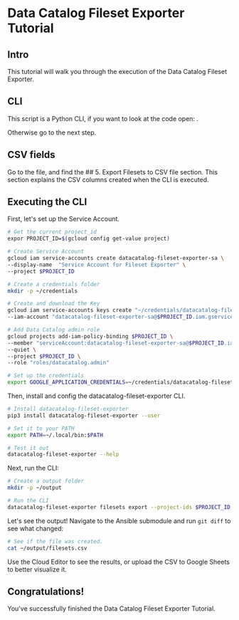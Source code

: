 <!---
Note: This tutorial is meant for Google Cloud Shell, and can be opened by going to
http://gstatic.com/cloudssh/images/open-btn.svg)](https://console.cloud.google.com/cloudshell/open?git_repo=https://github.com/mesmacosta/datacatalog-fileset-exporter&tutorial=TUTORIAL.md--->
# Data Catalog Fileset Exporter Tutorial

<!-- TODO: analytics id? -->
<walkthrough-author name="mesmacosta@gmail.com" tutorialName="Data Catalog Fileset Exporter Tutorial" repositoryUrl="https://github.com/mesmacosta/datacatalog-fileset-exporter"></walkthrough-author>

## Intro

This tutorial will walk you through the execution of the Data Catalog Fileset Exporter.

## CLI

This script is a Python CLI, if you want to look at the code open:
<walkthrough-editor-open-file filePath="datacatalog-fileset-exporter/src/datacatalog_fileset_exporter/datacatalog_fileset_exporter_cli.py"
                              text="datacatalog-fileset-exporter/src/datacatalog_fileset_exporter/datacatalog_fileset_exporter_cli.py">
</walkthrough-editor-open-file>.

Otherwise go to the next step.

## CSV fields

Go to the
<walkthrough-editor-open-file filePath="datacatalog-fileset-exporter/README.md" text="README.md">
</walkthrough-editor-open-file> file, and find the ## 5. Export Filesets to CSV file section.
This section explains the CSV columns created when the CLI is executed.

## Executing the CLI

First, let's set up the Service Account.

```bash
# Get the current project_id
expor PROJECT_ID=$(gcloud config get-value project)

# Create Service Account
gcloud iam service-accounts create datacatalog-fileset-exporter-sa \
--display-name  "Service Account for Fileset Exporter" \
--project $PROJECT_ID

# Create a credentials folder
mkdir -p ~/credentials

# Create and download the Key
gcloud iam service-accounts keys create "~/credentials/datacatalog-fileset-exporter-sa.json" \
--iam-account "datacatalog-fileset-exporter-sa@$PROJECT_ID.iam.gserviceaccount.com"

# Add Data Catalog admin role
gcloud projects add-iam-policy-binding $PROJECT_ID \
--member "serviceAccount:datacatalog-fileset-exporter-sa@$PROJECT_ID.iam.gserviceaccount.com" \
--quiet \
--project $PROJECT_ID \
--role "roles/datacatalog.admin"

# Set up the credentials
export GOOGLE_APPLICATION_CREDENTIALS=~/credentials/datacatalog-fileset-exporter-sa.json
```

Then, install and config the datacatalog-fileset-exporter CLI.
```bash
# Install datacatalog-fileset-exporter
pip3 install datacatalog-fileset-exporter --user

# Set it to your PATH
export PATH=~/.local/bin:$PATH

# Test it out
datacatalog-fileset-exporter --help
```

Next, run the CLI:
```bash
# Create a output folder
mkdir -p ~/output

# Run the CLI
datacatalog-fileset-exporter filesets export --project-ids $PROJECT_ID --file-path ~/output/filesets.csv
```

Let's see the output! Navigate to the Ansible submodule and run `git diff` to see what changed:
```bash
# See if the file was created.
cat ~/output/filesets.csv
```
Use the Cloud Editor to see the results, or upload the CSV to Google Sheets to better visualize it.

## Congratulations!

<walkthrough-conclusion-trophy></walkthrough-conclusion-trophy>

You've successfully finished the Data Catalog Fileset Exporter Tutorial.
